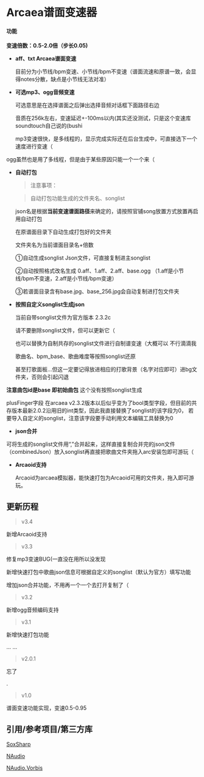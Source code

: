 # Arcaea谱面变速器


#### 功能
**变速倍数：0.5-2.0倍（步长0.05)**
- **aff、txt Arcaea谱面变速**

	目前分为小节线/bpm变速、小节线/bpm不变速（谱面流速和原谱一致，会显得notes分散，缺点是小节线无法对准）
	
- **可选mp3、ogg音频变速**

	可选意思是在选择谱面之后弹出选择音频对话框下面路径右边

	音质在256k左右，变速延迟+-100ms以内(其实还没测试，只是这个变速库soundtouch自己说的(bushi
	
	mp3变速很快，是多线程的，显示完成实际还在后台生成中，可直接选下一个速度进行变速（

ogg虽然也是用了多线程，但是由于某些原因只能一个一个来（
	
- **自动打包**

	> 注意事项：
	
	>自动打包功能生成的文件夹名、songlist 

	json名是根据**当前变速谱面路径**来确定的，请按照官铺song放置方式放置再启用自动打包
	
	在原谱面目录下自动生成打包好的文件夹
	
	文件夹名为当前谱面目录名+倍数

	①自动生成songlist Json文件，可直接复制进主songlist

	②自动按照格式改名生成 0.aff、1.aff、2.aff、base.ogg （1.aff是小节线/bpm不变速，2.aff是小节线/bpm变速）
	
	③若谱面目录含有base.jpg、base_256.jpg会自动复制进打包文件夹

- **按照自定义songlist生成json**
	
	当前自带songlist文件为官方版本 2.3.2c 

	请不要删除songlist文件，但可以更新它（ 
	
	也可以替换为自制共存的songlist文件进行自制谱变速（大概可以 不行滴滴我

	歌曲名、bpm_base、歌曲难度等按照songlist还原

	甚至打歌面板...但这一定要记得放进相应的打歌背景（名字对应即可）进bg文件夹，否则会引起闪退
	
**注意曲包id是base 即初始曲包** 这个没有按照songlist生成

plusFinger字段 在arcaea v2.3.2版本以后似乎变为了bool类型字段，但目前的共存版本最新2.0.2沿用旧的int类型，因此我直接替换了songlist的该字段为0，
若要导入自定义的songlist，注意该字段要手动利用文本编辑工具替换为0


- **json合并**
	
可将生成的songlist文件用“,”合并起来，这样直接复制合并完的json文件（combinedJson）放入songlist再直接把歌曲文件夹拖入arc安装包即可游玩（


- **Arcaoid支持**

	Arcaoid为arcaea模拟器，能快速打包为Arcaoid可用的文件夹，拖入即可游玩。
	

## 更新历程

> v3.4

新增Arcaoid支持


> v3.3

修复mp3变速BUG(一直没在用所以没发现

新增快速打包中歌曲json信息可根据自定义的songlist（默认为官方）填写功能

增加json合并功能，不用再一个一个去打开复制了（




> v3.2

新增ogg音频编码支持

> v3.1

新增快速打包功能

... ...
> v2.0.1

忘了

.

> v1.0

谱面变速功能实现，变速0.5-0.95

## 引用/参考项目/第三方库

[SoxSharp](https://github.com/igece/SoxSharp "SoxSharp")

[NAudio](https://github.com/naudio/NAudio "NAudio")

[NAudio.Vorbis](https://github.com/naudio/Vorbis "NAudio.Vorbis")


